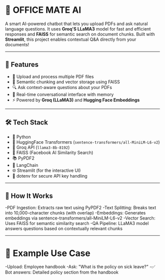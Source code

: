 # 🤖 OFFICE MATE AI

A smart AI-powered chatbot that lets you upload PDFs and ask natural language questions. It uses **Groq'S LLaMA3** model for fast and efficient responses and **FAISS** for semantic search on document chunks. Built with **Streamlit**, this project enables contextual Q&A directly from your documents!

---

## 🚀 Features

- 📄 Upload and process multiple PDF files
- 🧠 Semantic chunking and vector storage using FAISS
- 🔍 Ask context-aware questions about your PDFs
- 💬 Real-time conversational interface with memory
- ⚡ Powered by **Groq (LLaMA3)** and **Hugging Face Embeddings**

---

## 🛠️ Tech Stack

- 🐍 Python
- 🤗 HuggingFace Transformers (`sentence-transformers/all-MiniLM-L6-v2`)
- 🦙 Groq API (`llama3-8b-8192`)
- 🧠 FAISS (Facebook AI Similarity Search)
- 📚 PyPDF2
- 🧩 LangChain
- 🌐 Streamlit (for the interactive UI)
- 🔐 dotenv for secure API key handling

---

## 🧠 How It Works

-PDF Ingestion: Extracts raw text using PyPDF2
-Text Splitting: Breaks text into 10,000-character chunks (with overlap)
-Embeddings: Generates embeddings via sentence-transformers/all-MiniLM-L6-v2
-Vector Search: Uses FAISS for semantic similarity search
-QA Pipeline: LLaMA3 model answers questions based on contextually relevant chunks

---
# 🧪 Example Use Case

-Upload: Employee handbook
-Ask: "What is the policy on sick leave?"
-✅ Bot answers: Detailed policy section from the handbook

